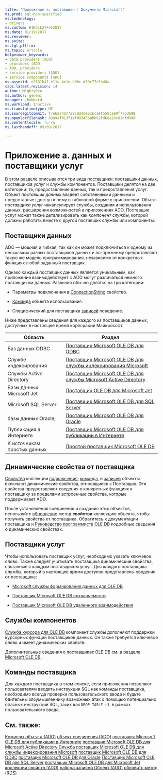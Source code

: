 ```yaml
---
title: "Приложение а. поставщики | Документы Microsoft"
ms.prod: sql-non-specified
ms.technology:
- drivers
ms.custom: H1Hack27Feb2017
ms.date: 01/19/2017
ms.reviewer: 
ms.suite: 
ms.tgt_pltfrm: 
ms.topic: article
helpviewer_keywords:
- data providers [ADO]
- providers [ADO]
- ADO, providers
- service providers [ADO]
- service components [ADO]
ms.assetid: e2581b47-b11e-4e1e-b96c-d39c77c5b48a
caps.latest.revision: 14
author: MightyPen
ms.author: genemi
manager: jhubbard
ms.workload: Inactive
ms.translationtype: MT
ms.sourcegitcommit: f7e6274d77a9cdd4de6cbcaef559ca99f77b3608
ms.openlocfilehash: 09a9ef813f1ef093456abb62fd68a28c61cfd30d
ms.contentlocale: ru-ru
ms.lasthandoff: 09/09/2017

---
```

# <a name="appendix-a-data-and-service-providers"></a>Приложение a. данных и поставщики услуг
В этом разделе описываются три вида поставщики: поставщики данных, поставщиков услуг и службы компонентов. Поставщики делятся на две категории: те, предоставление данных, так и предоставления услуг. Объект *поставщик данных* владеет собственными данными и предоставляет доступ к нему в табличной форме в приложении. Объект *поставщика услуг* инкапсулирует службы, создания и использования данных, расширения возможностей в приложениях ADO. Поставщик услуг может также детализировать как *компонент службы*, которой должны работать вместе с другой поставщик службы или компоненты.

## <a name="data-providers"></a>Поставщики данных
 ADO — мощная и гибкая, так как он может подключиться к одному из нескольких разных поставщиков данных и по-прежнему предоставляют такую же модель программирования, независимо от конкретных функциях любой заданный поставщик.

 Однако каждый поставщик данных является уникальным, как приложение взаимодействует с ADO могут различаться немного поставщиком данных. Различия обычно делятся на три категории:

-   Параметры подключения в [ConnectionString](../../../ado/reference/ado-api/connectionstring-property-ado.md) свойство.

-   [Команда](../../../ado/reference/ado-api/command-object-ado.md) объекта использования.

-   Специфический для поставщика [записей](../../../ado/reference/ado-api/recordset-object-ado.md) поведение.

 Ниже представлены сведения для каждого из поставщиков данных, доступных в настоящее время корпорации Майкрософт.

|Область|Раздел|
|----------|-----------|
|Баз данных ODBC|[Поставщик Microsoft OLE DB для ODBC](../../../ado/guide/appendixes/microsoft-ole-db-provider-for-odbc.md)|
|Службе индексирования|[Поставщик Microsoft OLE DB для службы индексирования Microsoft](../../../ado/guide/appendixes/microsoft-ole-db-provider-for-microsoft-indexing-service.md)|
|Службы Active Directory|[Поставщик Microsoft OLE DB для службы Microsoft Active Directory](../../../ado/guide/appendixes/microsoft-ole-db-provider-for-microsoft-active-directory-service.md)|
|Базы данных Microsoft Jet|[Поставщик OLE DB для Microsoft Jet](../../../ado/guide/appendixes/microsoft-ole-db-provider-for-microsoft-jet.md)|
|Microsoft SQL Server|[Поставщик Microsoft OLE DB для SQL Server](../../../ado/guide/appendixes/microsoft-ole-db-provider-for-sql-server.md)|
|базы данных Oracle;|[Поставщик Microsoft OLE DB для Oracle](../../../ado/guide/appendixes/microsoft-ole-db-provider-for-oracle.md)|
|Публикация в Интернете|[Поставщик Microsoft OLE DB для публикации в Интернете](../../../ado/guide/appendixes/microsoft-ole-db-provider-for-internet-publishing.md)|
|К источникам простых данных|[Простой поставщик Microsoft OLE DB](../../../ado/guide/appendixes/microsoft-ole-db-simple-provider.md)|

## <a name="provider-specific-dynamic-properties"></a>Динамические свойства от поставщика
 [Свойства](../../../ado/reference/ado-api/properties-collection-ado.md) коллекции [подключения](../../../ado/reference/ado-api/connection-object-ado.md), [команда](../../../ado/reference/ado-api/command-object-ado.md), и [записей](../../../ado/reference/ado-api/recordset-object-ado.md) объекты включают динамические свойства, относящиеся к Поставщик. Эти свойства предоставляют сведения о конкретных функциях к поставщику за пределами встроенные свойства, которые поддерживает ADO.

 После установления соединения и создания этих объектов, используйте [обновление](../../../ado/reference/ado-api/refresh-method-ado.md) метод **свойства** коллекцию объекта, чтобы получить свойства от поставщика. Обратитесь к документации поставщика и [Руководство программиста OLE DB](http://msdn.microsoft.com/en-us/3c5e2dd5-35e5-4a93-ac3a-3818bb43bbf8) подробные сведения о динамических свойствах.

## <a name="service-providers"></a>Поставщики услуг
 Чтобы использовать поставщик услуг, необходимо указать ключевое слово. Также следует учитывать поставщика динамические свойства, связанные с каждым поставщиком услуг. Для каждого поставщика службы, который в настоящее время доступно представлены сведения от поставщика:

-   [Microsoft службы формирования данных для OLE DB](../../../ado/guide/appendixes/microsoft-data-shaping-service-for-ole-db-ado-service-provider.md)

-   [Поставщик Microsoft OLE DB сохраняемости](../../../ado/guide/appendixes/microsoft-ole-db-persistence-provider-ado-service-provider.md)

-   [Поставщик Microsoft OLE DB удаленного взаимодействия](../../../ado/guide/appendixes/microsoft-ole-db-remoting-provider-ado-service-provider.md)

## <a name="service-components"></a>Службы компонентов
 [Служба курсора для OLE DB](../../../ado/guide/appendixes/microsoft-cursor-service-for-ole-db-ado-service-component.md) компонент службы дополняют поддержки курсорных функций поставщиков данных. Он также требуется ключевое слово и имеет динамических свойств.

 Дополнительные сведения о поставщиках OLE DB см. в разделе [Microsoft OLE DB](https://msdn.microsoft.com/library/windows/desktop/ms722784.aspx).

## <a name="provider-commands"></a>Команды поставщика
 Для каждого поставщика в этом списке, если приложения позволяют пользователям вводить инструкции SQL как команды поставщика, необходимо всегда проверки пользовательского ввода и будьте бдительны злоумышленнику возможных атак с помощью потенциально опасных инструкций SQL, таких как `DROP TABLE t1`, в рамках пользовательского ввода.

## <a name="see-also"></a>См. также:
 [Команды объекта (ADO)](../../../ado/reference/ado-api/command-object-ado.md) [объект соединения (ADO)](../../../ado/reference/ado-api/connection-object-ado.md) [поставщик Microsoft OLE DB для публикации в Интернете](../../../ado/guide/appendixes/microsoft-ole-db-provider-for-internet-publishing.md) [поставщик Microsoft OLE DB для Microsoft Active Directory Служба](../../../ado/guide/appendixes/microsoft-ole-db-provider-for-microsoft-active-directory-service.md) [поставщик Microsoft OLE DB для службы индексирования Microsoft](../../../ado/guide/appendixes/microsoft-ole-db-provider-for-microsoft-indexing-service.md) [поставщик Microsoft OLE DB для ODBC](../../../ado/guide/appendixes/microsoft-ole-db-provider-for-odbc.md) [поставщик Microsoft OLE DB для Oracle](../../../ado/guide/appendixes/microsoft-ole-db-provider-for-oracle.md) [Поставщик Microsoft OLE DB для SQL Server](../../../ado/guide/appendixes/microsoft-ole-db-provider-for-sql-server.md) [поставщик Microsoft OLE DB для Microsoft Jet](../../../ado/guide/appendixes/microsoft-ole-db-provider-for-microsoft-jet.md) [коллекции свойств (ADO)](../../../ado/reference/ado-api/properties-collection-ado.md) [набора записей Объект (ADO)](../../../ado/reference/ado-api/recordset-object-ado.md) [обновить метод (RDS)](../../../ado/reference/rds-api/refresh-method-rds.md)

